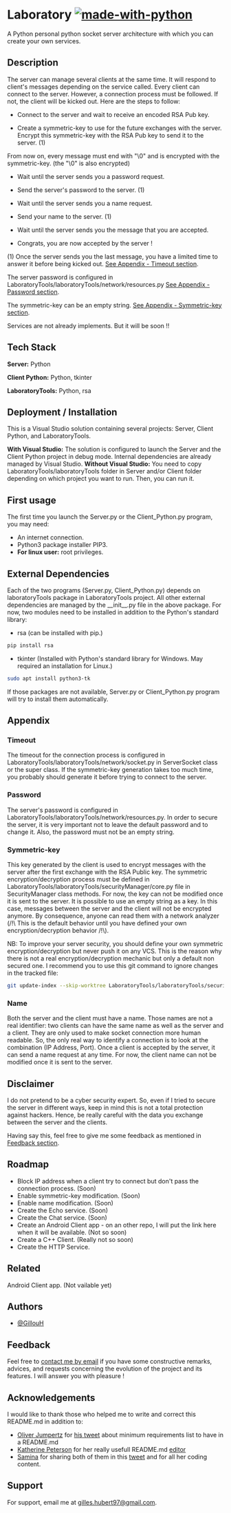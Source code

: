 # Laboratory [![made-with-python](https://img.shields.io/badge/Made%20with-Python-1f425f.svg)](https://www.python.org/)

A Python personal python socket server architecture with which you can create your own services.



## Description

The server can manage several clients at the same time. It will respond to client's messages depending on the service called.
Every client can connect to the server. However, a connection process must be followed. If not, the client will be kicked out. Here are the steps to follow:

 - Connect to the server and wait to receive an encoded RSA Pub key.

 - Create a symmetric-key to use for the future exchanges with the server. Encrypt this symmetric-key with the RSA Pub key to send it to the server. (1)

  From now on, every message must end with "\0" and is encrypted with the symmetric-key. (the "\0" is also encrypted)

 - Wait until the server sends you a password request.

 - Send the server's password to the server. (1)

 - Wait until the server sends you a name request.

 - Send your name to the server. (1)

 - Wait until the server sends you the message that you are accepted.

 - Congrats, you are now accepted by the server !

(1) Once the server sends you the last message, you have a limited time to answer it before being kicked out. [See Appendix - Timeout section](#timeout).

The server password is configured in LaboratoryTools/laboratoryTools/network/resources.py [See Appendix - Password section](#password).

The symmetric-key can be an empty string. [See Appendix - Symmetric-key section](#symmetric-key).

Services are not already implements. But it will be soon !!



## Tech Stack

**Server:** Python

**Client Python:** Python, tkinter

**LaboratoryTools:** Python, rsa



## Deployment / Installation

This is a Visual Studio solution containing several projects: Server, Client Python, and LaboratoryTools.

**With Visual Studio:** The solution is configured to launch the Server and the Client Python project in debug mode. Internal dependencies are already managed by Visual Studio.
**Without Visual Studio:** You need to copy LaboratoryTools/laboratoryTools folder in Server and/or Client folder depending on which project you want to run. Then, you can run it.



## First usage

The first time you launch the Server.py or the Client_Python.py program, you may need:
- An internet connection.
- Python3 package installer PIP3.
- **For linux user:** root privileges.



## External Dependencies

Each of the two programs (Server.py, Client_Python.py) depends on laboratoryTools package in LaboratoryTools project. All other external dependencies are managed by the \_\_init\_\_.py file in the above package. For now, two modules need to be installed in addition to the Python's standard library:

- rsa (can be installed with pip.)
```bash
pip install rsa
```

- tkinter (Installed with Python's standard library for Windows. May required an installation for Linux.)

```bash
sudo apt install python3-tk
```

If those packages are not available, Server.py or Client_Python.py program will try to install them automatically.



## Appendix


### Timeout
The timeout for the connection process is configured in LaboratoryTools/laboratoryTools/network/socket.py in ServerSocket class or the super class. If the symmetric-key generation takes too much time, you probably should generate it before trying to connect to the server.


### Password
The server's password is configured in LaboratoryTools/laboratoryTools/network/resources.py. In order to secure the server, it is very important not to leave the default password and to change it. Also, the password must not be an empty string.


### Symmetric-key
This key generated by the client is used to encrypt messages with the server after the first exchange with the RSA Public key. The symmetric encryption/decryption process must be defined in LaboratoryTools/laboratoryTools/securityManager/core.py file in SecurityManager class methods. For now, the key can not be modified once it is sent to the server. It is possible to use an empty string as a key. In this case, messages between the server and the client will not be encrypted anymore. By consequence, anyone can read them with a network analyzer (/!\ This is the default behavior until you have defined your own encryption/decryption behavior /!\\).

NB: To improve your server security, you should define your own symmetric encryption/decryption but never push it on any VCS. This is the reason why there is not a real encryption/decryption mechanic but only a default non secured one. I recommend you to use this git command to ignore changes in the tracked file:

```bash
git update-index --skip-worktree LaboratoryTools/laboratoryTools/securityManager/core.py
```


### Name

Both the server and the client must have a name. Those names are not a real identifier: two clients can have the same name as well as the server and a client. They are only used to make socket connection more human readable. So, the only real way to identify a connection is to look at the combination (IP Address, Port). Once a client is accepted by the server, it can send a name request at any time. For now, the client name can not be modified once it is sent to the server.



## Disclaimer

I do not pretend to be a cyber security expert. So, even if I tried to secure the server in different ways, keep in mind this is not a total protection against hackers. Hence, be really careful with the data you exchange between the server and the clients. 

Having say this, feel free to give me some feedback as mentioned in [Feedback section](#feedback).



## Roadmap

- Block IP address when a client try to connect but don't pass the connection process. (Soon)
- Enable symmetric-key modification. (Soon)
- Enable name modification. (Soon)
- Create the Echo service. (Soon)
- Create the Chat service. (Soon)
- Create an Android Client app - on an other repo, I will put the link here when it will be available. (Not so soon)
- Create a C++ Client. (Really not so soon)
- Create the HTTP Service.



## Related

Android Client app. (Not vailable yet)



## Authors

- [@GillouH](https://www.github.com/GillouH)



## Feedback

Feel free to [contact me by email](#support) if you have some constructive remarks, advices, and requests concerning the evolution of the project and its features. I will answer you with pleasure !



## Acknowledgements
I would like to thank those who helped me to write and correct this README.md in addition to:
- [Oliver Jumpertz](https://twitter.com/oliverjumpertz) for [his tweet](https://twitter.com/oliverjumpertz/status/1425061034465845248) about minimum requirements list to have in a README.md
- [Katherine Peterson](https://twitter.com/katherinecodes) for her really usefull README.md [editor](https://readme.so/)
- [Samina](https://twitter.com/saminacodes) for sharing both of them in this [tweet](https://twitter.com/saminacodes/status/1425197925785763842) and for all her coding content.



## Support

For support, email me at gilles.hubert97@gmail.com.